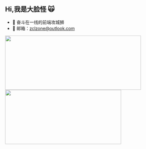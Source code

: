 ## Hi,我是大脸怪 🙀

- 🤔 奋斗在一线的前端攻城狮
- 📧 邮箱：zclzone@outlook.com

<p>
  <img  width="440" align="center" height="176" src="https://github-readme-stats.vercel.app/api?username=zclzone&show_icons=true&&theme=radical&layout=compact"  />
  
  <img  width="376" align="center" height="176" src="https://github-readme-stats.vercel.app/api/top-langs/?username=js-banana&hide=handlebars&langs_count=8&layout=compact&exclude_repo=vuepress,vuepress-blog-io,vuepress-theme-vdoing,hexo,hexo-theme-next,images&bg_color=30,e96443,904e95&title_color=fff&text_color=fff"  />
</p>
